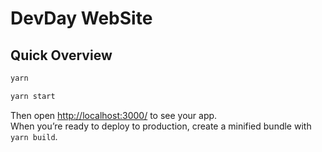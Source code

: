 # DevDay WebSite 

## Quick Overview

```sh
yarn

yarn start
```

Then open [http://localhost:3000/](http://localhost:3000/) to see your app.<br>
When you’re ready to deploy to production, create a minified bundle with `yarn build`.
